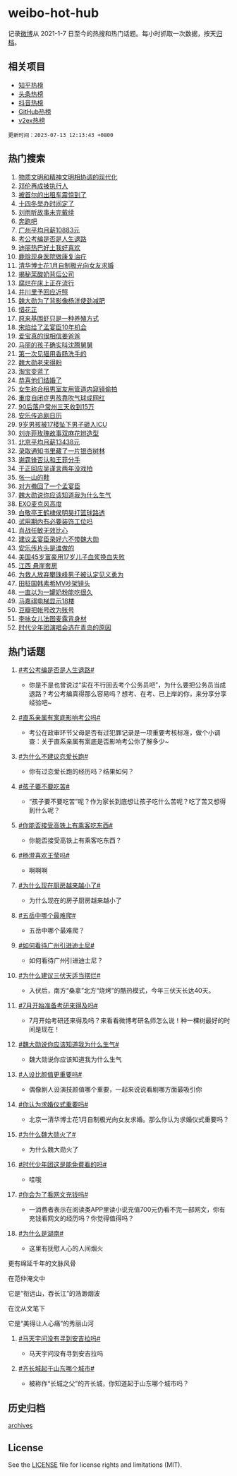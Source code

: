 # weibo-hot-hub

记录[微博](https://www.weibo.com)从 2021-1-7 日至今的热搜和热门话题。每小时抓取一次数据，按天[归档](archives)。

## 相关项目

- [知乎热榜](https://github.com/lonnyzhang423/zhihu-hot-hub)
- [头条热榜](https://github.com/lonnyzhang423/toutiao-hot-hub)
- [抖音热榜](https://github.com/lonnyzhang423/douyin-hot-hub)
- [GitHub热榜](https://github.com/lonnyzhang423/github-hot-hub)
- [v2ex热榜](https://github.com/lonnyzhang423/v2ex-hot-hub)


`更新时间：2023-07-13 12:13:43 +0800`

## 热门搜索

1. [物质文明和精神文明相协调的现代化](https://m.weibo.cn/search?containerid=100103type%3D1%26t%3D10%26q%3D%23%E7%89%A9%E8%B4%A8%E6%96%87%E6%98%8E%E5%92%8C%E7%B2%BE%E7%A5%9E%E6%96%87%E6%98%8E%E7%9B%B8%E5%8D%8F%E8%B0%83%E7%9A%84%E7%8E%B0%E4%BB%A3%E5%8C%96%23&stream_entry_id=51&isnewpage=1&extparam=seat%3D1%26filter_type%3Drealtimehot%26pos%3D0%26stream_entry_id%3D51%26c_type%3D51%26dgr%3D0%26cate%3D10103%26display_time%3D1689221621%26pre_seqid%3D168922162116306411166&luicode=10000011&lfid=106003type%253D25%2526t%253D3%2526disable_hot%253D1%2526filter_type%253Drealtimehot)
1. [邓伦再成被执行人](https://m.weibo.cn/search?containerid=100103type%3D1%26t%3D10%26q%3D%23%E9%82%93%E4%BC%A6%E5%86%8D%E6%88%90%E8%A2%AB%E6%89%A7%E8%A1%8C%E4%BA%BA%23&stream_entry_id=31&isnewpage=1&extparam=seat%3D1%26cate%3D5001%26flag%3D1%26realpos%3D1%26stream_entry_id%3D31%26lcate%3D5001%26filter_type%3Drealtimehot%26pos%3D0%26q%3D%2523%25E9%2582%2593%25E4%25BC%25A6%25E5%2586%258D%25E6%2588%2590%25E8%25A2%25AB%25E6%2589%25A7%25E8%25A1%258C%25E4%25BA%25BA%2523%26dgr%3D0%26band_rank%3D1%26c_type%3D31%26display_time%3D1689221621%26pre_seqid%3D168922162116306411166&luicode=10000011&lfid=106003type%253D25%2526t%253D3%2526disable_hot%253D1%2526filter_type%253Drealtimehot)
1. [被首尔的出租车震惊到了](https://m.weibo.cn/search?containerid=100103type%3D1%26t%3D10%26q%3D%E8%A2%AB%E9%A6%96%E5%B0%94%E7%9A%84%E5%87%BA%E7%A7%9F%E8%BD%A6%E9%9C%87%E6%83%8A%E5%88%B0%E4%BA%86&stream_entry_id=31&isnewpage=1&extparam=seat%3D1%26cate%3D5001%26flag%3D2%26realpos%3D2%26stream_entry_id%3D31%26lcate%3D5001%26filter_type%3Drealtimehot%26pos%3D1%26q%3D%25E8%25A2%25AB%25E9%25A6%2596%25E5%25B0%2594%25E7%259A%2584%25E5%2587%25BA%25E7%25A7%259F%25E8%25BD%25A6%25E9%259C%2587%25E6%2583%258A%25E5%2588%25B0%25E4%25BA%2586%26dgr%3D0%26band_rank%3D2%26c_type%3D31%26display_time%3D1689221621%26pre_seqid%3D168922162116306411166&luicode=10000011&lfid=106003type%253D25%2526t%253D3%2526disable_hot%253D1%2526filter_type%253Drealtimehot)
1. [十四冬举办时间定了](https://m.weibo.cn/search?containerid=100103type%3D1%26t%3D10%26q%3D%23%E5%8D%81%E5%9B%9B%E5%86%AC%E4%B8%BE%E5%8A%9E%E6%97%B6%E9%97%B4%E5%AE%9A%E4%BA%86%23&stream_entry_id=31&isnewpage=1&extparam=seat%3D1%26cate%3D5001%26flag%3D0%26realpos%3D3%26stream_entry_id%3D31%26lcate%3D5001%26filter_type%3Drealtimehot%26pos%3D2%26q%3D%2523%25E5%258D%2581%25E5%259B%259B%25E5%2586%25AC%25E4%25B8%25BE%25E5%258A%259E%25E6%2597%25B6%25E9%2597%25B4%25E5%25AE%259A%25E4%25BA%2586%2523%26dgr%3D0%26band_rank%3D3%26c_type%3D31%26display_time%3D1689221621%26pre_seqid%3D168922162116306411166&luicode=10000011&lfid=106003type%253D25%2526t%253D3%2526disable_hot%253D1%2526filter_type%253Drealtimehot)
1. [刘雨昕故事未完戴续](https://m.weibo.cn/search?containerid=100103type%3D1%26t%3D10%26q%3D%23%E5%88%98%E9%9B%A8%E6%98%95%E6%95%85%E4%BA%8B%E6%9C%AA%E5%AE%8C%E6%88%B4%E7%BB%AD%23&stream_entry_id=31&isnewpage=1&extparam=seat%3D1%26cate%3D5001%26stream_entry_id%3D31%26lcate%3D5001%26topic_ad%3D1%26filter_type%3Drealtimehot%26adid%3D196119%26q%3D%2523%25E5%2588%2598%25E9%259B%25A8%25E6%2598%2595%25E6%2595%2585%25E4%25BA%258B%25E6%259C%25AA%25E5%25AE%258C%25E6%2588%25B4%25E7%25BB%25AD%2523%26dgr%3D0%26is_ad_pos%3D1%26c_type%3D31%26pos%3D3%26band_rank%3D4%26display_time%3D1689221621%26pre_seqid%3D168922162116306411166&luicode=10000011&lfid=106003type%253D25%2526t%253D3%2526disable_hot%253D1%2526filter_type%253Drealtimehot)
1. [奔跑吧](https://m.weibo.cn/search?containerid=100103type%3D1%26t%3D10%26q%3D%E5%A5%94%E8%B7%91%E5%90%A7&stream_entry_id=31&isnewpage=1&extparam=seat%3D1%26cate%3D5001%26flag%3D1%26realpos%3D4%26stream_entry_id%3D31%26lcate%3D5001%26filter_type%3Drealtimehot%26pos%3D4%26q%3D%25E5%25A5%2594%25E8%25B7%2591%25E5%2590%25A7%26dgr%3D0%26band_rank%3D4%26c_type%3D31%26display_time%3D1689221621%26pre_seqid%3D168922162116306411166&luicode=10000011&lfid=106003type%253D25%2526t%253D3%2526disable_hot%253D1%2526filter_type%253Drealtimehot)
1. [广州平均月薪10883元](https://m.weibo.cn/search?containerid=100103type%3D1%26t%3D10%26q%3D%23%E5%B9%BF%E5%B7%9E%E5%B9%B3%E5%9D%87%E6%9C%88%E8%96%AA10883%E5%85%83%23&stream_entry_id=31&isnewpage=1&extparam=seat%3D1%26cate%3D5001%26flag%3D1%26realpos%3D5%26stream_entry_id%3D31%26lcate%3D5001%26filter_type%3Drealtimehot%26pos%3D5%26q%3D%2523%25E5%25B9%25BF%25E5%25B7%259E%25E5%25B9%25B3%25E5%259D%2587%25E6%259C%2588%25E8%2596%25AA10883%25E5%2585%2583%2523%26dgr%3D0%26band_rank%3D5%26c_type%3D31%26display_time%3D1689221621%26pre_seqid%3D168922162116306411166&luicode=10000011&lfid=106003type%253D25%2526t%253D3%2526disable_hot%253D1%2526filter_type%253Drealtimehot)
1. [考公考编是否是人生退路](https://m.weibo.cn/search?containerid=100103type%3D1%26t%3D10%26q%3D%23%E8%80%83%E5%85%AC%E8%80%83%E7%BC%96%E6%98%AF%E5%90%A6%E6%98%AF%E4%BA%BA%E7%94%9F%E9%80%80%E8%B7%AF%23&stream_entry_id=31&isnewpage=1&extparam=seat%3D1%26cate%3D5001%26flag%3D2%26realpos%3D6%26stream_entry_id%3D31%26lcate%3D5001%26filter_type%3Drealtimehot%26pos%3D6%26q%3D%2523%25E8%2580%2583%25E5%2585%25AC%25E8%2580%2583%25E7%25BC%2596%25E6%2598%25AF%25E5%2590%25A6%25E6%2598%25AF%25E4%25BA%25BA%25E7%2594%259F%25E9%2580%2580%25E8%25B7%25AF%2523%26dgr%3D0%26band_rank%3D6%26c_type%3D31%26display_time%3D1689221621%26pre_seqid%3D168922162116306411166&luicode=10000011&lfid=106003type%253D25%2526t%253D3%2526disable_hot%253D1%2526filter_type%253Drealtimehot)
1. [迪丽热巴好土我好喜欢](https://m.weibo.cn/search?containerid=100103type%3D1%26t%3D10%26q%3D%23%E8%BF%AA%E4%B8%BD%E7%83%AD%E5%B7%B4%E5%A5%BD%E5%9C%9F%E6%88%91%E5%A5%BD%E5%96%9C%E6%AC%A2%23&stream_entry_id=31&isnewpage=1&extparam=seat%3D1%26cate%3D5001%26flag%3D16%26realpos%3D7%26stream_entry_id%3D31%26lcate%3D5001%26filter_type%3Drealtimehot%26pos%3D7%26q%3D%2523%25E8%25BF%25AA%25E4%25B8%25BD%25E7%2583%25AD%25E5%25B7%25B4%25E5%25A5%25BD%25E5%259C%259F%25E6%2588%2591%25E5%25A5%25BD%25E5%2596%259C%25E6%25AC%25A2%2523%26dgr%3D0%26band_rank%3D7%26c_type%3D31%26display_time%3D1689221621%26pre_seqid%3D168922162116306411166&luicode=10000011&lfid=106003type%253D25%2526t%253D3%2526disable_hot%253D1%2526filter_type%253Drealtimehot)
1. [鹿晗现身医院做康复治疗](https://m.weibo.cn/search?containerid=100103type%3D1%26t%3D10%26q%3D%23%E9%B9%BF%E6%99%97%E7%8E%B0%E8%BA%AB%E5%8C%BB%E9%99%A2%E5%81%9A%E5%BA%B7%E5%A4%8D%E6%B2%BB%E7%96%97%23&stream_entry_id=31&isnewpage=1&extparam=seat%3D1%26cate%3D5001%26flag%3D2%26realpos%3D8%26stream_entry_id%3D31%26lcate%3D5001%26filter_type%3Drealtimehot%26pos%3D8%26q%3D%2523%25E9%25B9%25BF%25E6%2599%2597%25E7%258E%25B0%25E8%25BA%25AB%25E5%258C%25BB%25E9%2599%25A2%25E5%2581%259A%25E5%25BA%25B7%25E5%25A4%258D%25E6%25B2%25BB%25E7%2596%2597%2523%26dgr%3D0%26band_rank%3D8%26c_type%3D31%26display_time%3D1689221621%26pre_seqid%3D168922162116306411166&luicode=10000011&lfid=106003type%253D25%2526t%253D3%2526disable_hot%253D1%2526filter_type%253Drealtimehot)
1. [清华博士花1月自制极光向女友求婚](https://m.weibo.cn/search?containerid=100103type%3D1%26t%3D10%26q%3D%23%E6%B8%85%E5%8D%8E%E5%8D%9A%E5%A3%AB%E8%8A%B11%E6%9C%88%E8%87%AA%E5%88%B6%E6%9E%81%E5%85%89%E5%90%91%E5%A5%B3%E5%8F%8B%E6%B1%82%E5%A9%9A%23&stream_entry_id=31&isnewpage=1&extparam=seat%3D1%26cate%3D5001%26flag%3D32768%26realpos%3D9%26stream_entry_id%3D31%26lcate%3D5001%26filter_type%3Drealtimehot%26pos%3D9%26q%3D%2523%25E6%25B8%2585%25E5%258D%258E%25E5%258D%259A%25E5%25A3%25AB%25E8%258A%25B11%25E6%259C%2588%25E8%2587%25AA%25E5%2588%25B6%25E6%259E%2581%25E5%2585%2589%25E5%2590%2591%25E5%25A5%25B3%25E5%258F%258B%25E6%25B1%2582%25E5%25A9%259A%2523%26dgr%3D0%26band_rank%3D9%26c_type%3D31%26display_time%3D1689221621%26pre_seqid%3D168922162116306411166&luicode=10000011&lfid=106003type%253D25%2526t%253D3%2526disable_hot%253D1%2526filter_type%253Drealtimehot)
1. [揭秘茉酸奶背后公司](https://m.weibo.cn/search?containerid=100103type%3D1%26t%3D10%26q%3D%23%E6%8F%AD%E7%A7%98%E8%8C%89%E9%85%B8%E5%A5%B6%E8%83%8C%E5%90%8E%E5%85%AC%E5%8F%B8%23&stream_entry_id=31&isnewpage=1&extparam=seat%3D1%26cate%3D5001%26flag%3D2%26realpos%3D10%26stream_entry_id%3D31%26lcate%3D5001%26filter_type%3Drealtimehot%26pos%3D10%26q%3D%2523%25E6%258F%25AD%25E7%25A7%2598%25E8%258C%2589%25E9%2585%25B8%25E5%25A5%25B6%25E8%2583%258C%25E5%2590%258E%25E5%2585%25AC%25E5%258F%25B8%2523%26dgr%3D0%26band_rank%3D10%26c_type%3D31%26display_time%3D1689221621%26pre_seqid%3D168922162116306411166&luicode=10000011&lfid=106003type%253D25%2526t%253D3%2526disable_hot%253D1%2526filter_type%253Drealtimehot)
1. [腐烂在床上正在流行](https://m.weibo.cn/search?containerid=100103type%3D1%26t%3D10%26q%3D%E8%85%90%E7%83%82%E5%9C%A8%E5%BA%8A%E4%B8%8A%E6%AD%A3%E5%9C%A8%E6%B5%81%E8%A1%8C&stream_entry_id=31&isnewpage=1&extparam=seat%3D1%26cate%3D5001%26flag%3D1%26realpos%3D11%26stream_entry_id%3D31%26lcate%3D5001%26filter_type%3Drealtimehot%26pos%3D11%26q%3D%25E8%2585%2590%25E7%2583%2582%25E5%259C%25A8%25E5%25BA%258A%25E4%25B8%258A%25E6%25AD%25A3%25E5%259C%25A8%25E6%25B5%2581%25E8%25A1%258C%26dgr%3D0%26band_rank%3D11%26c_type%3D31%26display_time%3D1689221621%26pre_seqid%3D168922162116306411166&luicode=10000011&lfid=106003type%253D25%2526t%253D3%2526disable_hot%253D1%2526filter_type%253Drealtimehot)
1. [井川里予回应近照](https://m.weibo.cn/search?containerid=100103type%3D1%26t%3D10%26q%3D%23%E4%BA%95%E5%B7%9D%E9%87%8C%E4%BA%88%E5%9B%9E%E5%BA%94%E8%BF%91%E7%85%A7%23&stream_entry_id=31&isnewpage=1&extparam=seat%3D1%26cate%3D5001%26flag%3D2%26realpos%3D12%26stream_entry_id%3D31%26lcate%3D5001%26filter_type%3Drealtimehot%26pos%3D12%26q%3D%2523%25E4%25BA%2595%25E5%25B7%259D%25E9%2587%258C%25E4%25BA%2588%25E5%259B%259E%25E5%25BA%2594%25E8%25BF%2591%25E7%2585%25A7%2523%26dgr%3D0%26band_rank%3D12%26c_type%3D31%26display_time%3D1689221621%26pre_seqid%3D168922162116306411166&luicode=10000011&lfid=106003type%253D25%2526t%253D3%2526disable_hot%253D1%2526filter_type%253Drealtimehot)
1. [魏大勋为了背影像杨洋使劲减肥](https://m.weibo.cn/search?containerid=100103type%3D1%26t%3D10%26q%3D%23%E9%AD%8F%E5%A4%A7%E5%8B%8B%E4%B8%BA%E4%BA%86%E8%83%8C%E5%BD%B1%E5%83%8F%E6%9D%A8%E6%B4%8B%E4%BD%BF%E5%8A%B2%E5%87%8F%E8%82%A5%23&stream_entry_id=31&isnewpage=1&extparam=seat%3D1%26cate%3D5001%26flag%3D1%26realpos%3D13%26stream_entry_id%3D31%26lcate%3D5001%26filter_type%3Drealtimehot%26pos%3D13%26q%3D%2523%25E9%25AD%258F%25E5%25A4%25A7%25E5%258B%258B%25E4%25B8%25BA%25E4%25BA%2586%25E8%2583%258C%25E5%25BD%25B1%25E5%2583%258F%25E6%259D%25A8%25E6%25B4%258B%25E4%25BD%25BF%25E5%258A%25B2%25E5%2587%258F%25E8%2582%25A5%2523%26dgr%3D0%26band_rank%3D13%26c_type%3D31%26display_time%3D1689221621%26pre_seqid%3D168922162116306411166&luicode=10000011&lfid=106003type%253D25%2526t%253D3%2526disable_hot%253D1%2526filter_type%253Drealtimehot)
1. [惜花芷](https://m.weibo.cn/search?containerid=100103type%3D1%26t%3D10%26q%3D%E6%83%9C%E8%8A%B1%E8%8A%B7&stream_entry_id=31&isnewpage=1&extparam=seat%3D1%26cate%3D5001%26flag%3D1%26realpos%3D14%26stream_entry_id%3D31%26lcate%3D5001%26filter_type%3Drealtimehot%26pos%3D14%26q%3D%25E6%2583%259C%25E8%258A%25B1%25E8%258A%25B7%26dgr%3D0%26band_rank%3D14%26c_type%3D31%26display_time%3D1689221621%26pre_seqid%3D168922162116306411166&luicode=10000011&lfid=106003type%253D25%2526t%253D3%2526disable_hot%253D1%2526filter_type%253Drealtimehot)
1. [原来基围虾只是一种养殖方式](https://m.weibo.cn/search?containerid=100103type%3D1%26t%3D10%26q%3D%23%E5%8E%9F%E6%9D%A5%E5%9F%BA%E5%9B%B4%E8%99%BE%E5%8F%AA%E6%98%AF%E4%B8%80%E7%A7%8D%E5%85%BB%E6%AE%96%E6%96%B9%E5%BC%8F%23&stream_entry_id=31&isnewpage=1&extparam=seat%3D1%26cate%3D5001%26flag%3D0%26realpos%3D15%26stream_entry_id%3D31%26lcate%3D5001%26filter_type%3Drealtimehot%26pos%3D15%26q%3D%2523%25E5%258E%259F%25E6%259D%25A5%25E5%259F%25BA%25E5%259B%25B4%25E8%2599%25BE%25E5%258F%25AA%25E6%2598%25AF%25E4%25B8%2580%25E7%25A7%258D%25E5%2585%25BB%25E6%25AE%2596%25E6%2596%25B9%25E5%25BC%258F%2523%26dgr%3D0%26band_rank%3D15%26c_type%3D31%26display_time%3D1689221621%26pre_seqid%3D168922162116306411166&luicode=10000011&lfid=106003type%253D25%2526t%253D3%2526disable_hot%253D1%2526filter_type%253Drealtimehot)
1. [宋焰给了孟宴臣10年机会](https://m.weibo.cn/search?containerid=100103type%3D1%26t%3D10%26q%3D%23%E5%AE%8B%E7%84%B0%E7%BB%99%E4%BA%86%E5%AD%9F%E5%AE%B4%E8%87%A310%E5%B9%B4%E6%9C%BA%E4%BC%9A%23&stream_entry_id=31&isnewpage=1&extparam=seat%3D1%26cate%3D5001%26flag%3D0%26realpos%3D16%26stream_entry_id%3D31%26lcate%3D5001%26filter_type%3Drealtimehot%26pos%3D16%26q%3D%2523%25E5%25AE%258B%25E7%2584%25B0%25E7%25BB%2599%25E4%25BA%2586%25E5%25AD%259F%25E5%25AE%25B4%25E8%2587%25A310%25E5%25B9%25B4%25E6%259C%25BA%25E4%25BC%259A%2523%26dgr%3D0%26band_rank%3D16%26c_type%3D31%26display_time%3D1689221621%26pre_seqid%3D168922162116306411166&luicode=10000011&lfid=106003type%253D25%2526t%253D3%2526disable_hot%253D1%2526filter_type%253Drealtimehot)
1. [爱宝真的很相信姜爸爸](https://m.weibo.cn/search?containerid=100103type%3D1%26t%3D10%26q%3D%E7%88%B1%E5%AE%9D%E7%9C%9F%E7%9A%84%E5%BE%88%E7%9B%B8%E4%BF%A1%E5%A7%9C%E7%88%B8%E7%88%B8&stream_entry_id=31&isnewpage=1&extparam=seat%3D1%26cate%3D5001%26flag%3D1%26realpos%3D17%26stream_entry_id%3D31%26lcate%3D5001%26filter_type%3Drealtimehot%26pos%3D17%26q%3D%25E7%2588%25B1%25E5%25AE%259D%25E7%259C%259F%25E7%259A%2584%25E5%25BE%2588%25E7%259B%25B8%25E4%25BF%25A1%25E5%25A7%259C%25E7%2588%25B8%25E7%2588%25B8%26dgr%3D0%26band_rank%3D17%26c_type%3D31%26display_time%3D1689221621%26pre_seqid%3D168922162116306411166&luicode=10000011&lfid=106003type%253D25%2526t%253D3%2526disable_hot%253D1%2526filter_type%253Drealtimehot)
1. [马丽的孩子确实叫沈腾舅舅](https://m.weibo.cn/search?containerid=100103type%3D1%26t%3D10%26q%3D%23%E9%A9%AC%E4%B8%BD%E7%9A%84%E5%AD%A9%E5%AD%90%E7%A1%AE%E5%AE%9E%E5%8F%AB%E6%B2%88%E8%85%BE%E8%88%85%E8%88%85%23&stream_entry_id=31&isnewpage=1&extparam=seat%3D1%26cate%3D5001%26flag%3D0%26realpos%3D18%26stream_entry_id%3D31%26lcate%3D5001%26filter_type%3Drealtimehot%26pos%3D18%26q%3D%2523%25E9%25A9%25AC%25E4%25B8%25BD%25E7%259A%2584%25E5%25AD%25A9%25E5%25AD%2590%25E7%25A1%25AE%25E5%25AE%259E%25E5%258F%25AB%25E6%25B2%2588%25E8%2585%25BE%25E8%2588%2585%25E8%2588%2585%2523%26dgr%3D0%26band_rank%3D18%26c_type%3D31%26display_time%3D1689221621%26pre_seqid%3D168922162116306411166&luicode=10000011&lfid=106003type%253D25%2526t%253D3%2526disable_hot%253D1%2526filter_type%253Drealtimehot)
1. [第一次见猫用香肠洗手的](https://m.weibo.cn/search?containerid=100103type%3D1%26t%3D10%26q%3D%E7%AC%AC%E4%B8%80%E6%AC%A1%E8%A7%81%E7%8C%AB%E7%94%A8%E9%A6%99%E8%82%A0%E6%B4%97%E6%89%8B%E7%9A%84&stream_entry_id=31&isnewpage=1&extparam=seat%3D1%26cate%3D5001%26flag%3D1%26realpos%3D19%26stream_entry_id%3D31%26lcate%3D5001%26filter_type%3Drealtimehot%26pos%3D19%26q%3D%25E7%25AC%25AC%25E4%25B8%2580%25E6%25AC%25A1%25E8%25A7%2581%25E7%258C%25AB%25E7%2594%25A8%25E9%25A6%2599%25E8%2582%25A0%25E6%25B4%2597%25E6%2589%258B%25E7%259A%2584%26dgr%3D0%26band_rank%3D19%26c_type%3D31%26display_time%3D1689221621%26pre_seqid%3D168922162116306411166&luicode=10000011&lfid=106003type%253D25%2526t%253D3%2526disable_hot%253D1%2526filter_type%253Drealtimehot)
1. [魏大勋老来得粉](https://m.weibo.cn/search?containerid=100103type%3D1%26t%3D10%26q%3D%23%E9%AD%8F%E5%A4%A7%E5%8B%8B%E8%80%81%E6%9D%A5%E5%BE%97%E7%B2%89%23&stream_entry_id=31&isnewpage=1&extparam=seat%3D1%26cate%3D5001%26flag%3D0%26realpos%3D20%26stream_entry_id%3D31%26lcate%3D5001%26filter_type%3Drealtimehot%26pos%3D20%26q%3D%2523%25E9%25AD%258F%25E5%25A4%25A7%25E5%258B%258B%25E8%2580%2581%25E6%259D%25A5%25E5%25BE%2597%25E7%25B2%2589%2523%26dgr%3D0%26band_rank%3D20%26c_type%3D31%26display_time%3D1689221621%26pre_seqid%3D168922162116306411166&luicode=10000011&lfid=106003type%253D25%2526t%253D3%2526disable_hot%253D1%2526filter_type%253Drealtimehot)
1. [淘宝变蓝了](https://m.weibo.cn/search?containerid=100103type%3D1%26t%3D10%26q%3D%23%E6%B7%98%E5%AE%9D%E5%8F%98%E8%93%9D%E4%BA%86%23&stream_entry_id=31&isnewpage=1&extparam=seat%3D1%26cate%3D5001%26flag%3D1%26realpos%3D21%26stream_entry_id%3D31%26lcate%3D5001%26filter_type%3Drealtimehot%26pos%3D21%26q%3D%2523%25E6%25B7%2598%25E5%25AE%259D%25E5%258F%2598%25E8%2593%259D%25E4%25BA%2586%2523%26dgr%3D0%26band_rank%3D21%26c_type%3D31%26display_time%3D1689221621%26pre_seqid%3D168922162116306411166&luicode=10000011&lfid=106003type%253D25%2526t%253D3%2526disable_hot%253D1%2526filter_type%253Drealtimehot)
1. [恭喜他们结婚了](https://m.weibo.cn/search?containerid=100103type%3D1%26t%3D10%26q%3D%23%E6%81%AD%E5%96%9C%E4%BB%96%E4%BB%AC%E7%BB%93%E5%A9%9A%E4%BA%86%23&stream_entry_id=31&isnewpage=1&extparam=seat%3D1%26cate%3D5001%26flag%3D32768%26realpos%3D22%26stream_entry_id%3D31%26lcate%3D5001%26filter_type%3Drealtimehot%26pos%3D22%26q%3D%2523%25E6%2581%25AD%25E5%2596%259C%25E4%25BB%2596%25E4%25BB%25AC%25E7%25BB%2593%25E5%25A9%259A%25E4%25BA%2586%2523%26dgr%3D0%26band_rank%3D22%26c_type%3D31%26display_time%3D1689221621%26pre_seqid%3D168922162116306411166&luicode=10000011&lfid=106003type%253D25%2526t%253D3%2526disable_hot%253D1%2526filter_type%253Drealtimehot)
1. [女生称合租男室友用管道内窥镜偷拍](https://m.weibo.cn/search?containerid=100103type%3D1%26t%3D10%26q%3D%23%E5%A5%B3%E7%94%9F%E7%A7%B0%E5%90%88%E7%A7%9F%E7%94%B7%E5%AE%A4%E5%8F%8B%E7%94%A8%E7%AE%A1%E9%81%93%E5%86%85%E7%AA%A5%E9%95%9C%E5%81%B7%E6%8B%8D%23&stream_entry_id=31&isnewpage=1&extparam=seat%3D1%26cate%3D5001%26flag%3D1%26realpos%3D23%26stream_entry_id%3D31%26lcate%3D5001%26filter_type%3Drealtimehot%26pos%3D23%26q%3D%2523%25E5%25A5%25B3%25E7%2594%259F%25E7%25A7%25B0%25E5%2590%2588%25E7%25A7%259F%25E7%2594%25B7%25E5%25AE%25A4%25E5%258F%258B%25E7%2594%25A8%25E7%25AE%25A1%25E9%2581%2593%25E5%2586%2585%25E7%25AA%25A5%25E9%2595%259C%25E5%2581%25B7%25E6%258B%258D%2523%26dgr%3D0%26band_rank%3D23%26c_type%3D31%26display_time%3D1689221621%26pre_seqid%3D168922162116306411166&luicode=10000011&lfid=106003type%253D25%2526t%253D3%2526disable_hot%253D1%2526filter_type%253Drealtimehot)
1. [重度自闭症男孩靠吹气球成网红](https://m.weibo.cn/search?containerid=100103type%3D1%26t%3D10%26q%3D%23%E9%87%8D%E5%BA%A6%E8%87%AA%E9%97%AD%E7%97%87%E7%94%B7%E5%AD%A9%E9%9D%A0%E5%90%B9%E6%B0%94%E7%90%83%E6%88%90%E7%BD%91%E7%BA%A2%23&stream_entry_id=31&isnewpage=1&extparam=seat%3D1%26cate%3D5001%26flag%3D32768%26realpos%3D24%26stream_entry_id%3D31%26lcate%3D5001%26filter_type%3Drealtimehot%26pos%3D24%26q%3D%2523%25E9%2587%258D%25E5%25BA%25A6%25E8%2587%25AA%25E9%2597%25AD%25E7%2597%2587%25E7%2594%25B7%25E5%25AD%25A9%25E9%259D%25A0%25E5%2590%25B9%25E6%25B0%2594%25E7%2590%2583%25E6%2588%2590%25E7%25BD%2591%25E7%25BA%25A2%2523%26dgr%3D0%26band_rank%3D24%26c_type%3D31%26display_time%3D1689221621%26pre_seqid%3D168922162116306411166&luicode=10000011&lfid=106003type%253D25%2526t%253D3%2526disable_hot%253D1%2526filter_type%253Drealtimehot)
1. [90后落户常州三天收到15万](https://m.weibo.cn/search?containerid=100103type%3D1%26t%3D10%26q%3D%2390%E5%90%8E%E8%90%BD%E6%88%B7%E5%B8%B8%E5%B7%9E%E4%B8%89%E5%A4%A9%E6%94%B6%E5%88%B015%E4%B8%87%23&stream_entry_id=31&isnewpage=1&extparam=seat%3D1%26cate%3D5001%26flag%3D0%26realpos%3D25%26stream_entry_id%3D31%26lcate%3D5001%26filter_type%3Drealtimehot%26pos%3D25%26q%3D%252390%25E5%2590%258E%25E8%2590%25BD%25E6%2588%25B7%25E5%25B8%25B8%25E5%25B7%259E%25E4%25B8%2589%25E5%25A4%25A9%25E6%2594%25B6%25E5%2588%25B015%25E4%25B8%2587%2523%26dgr%3D0%26band_rank%3D25%26c_type%3D31%26display_time%3D1689221621%26pre_seqid%3D168922162116306411166&luicode=10000011&lfid=106003type%253D25%2526t%253D3%2526disable_hot%253D1%2526filter_type%253Drealtimehot)
1. [安乐传追剧日历](https://m.weibo.cn/search?containerid=100103type%3D1%26t%3D10%26q%3D%E5%AE%89%E4%B9%90%E4%BC%A0%E8%BF%BD%E5%89%A7%E6%97%A5%E5%8E%86&stream_entry_id=31&isnewpage=1&extparam=seat%3D1%26cate%3D5001%26flag%3D1%26realpos%3D26%26stream_entry_id%3D31%26lcate%3D5001%26filter_type%3Drealtimehot%26pos%3D26%26q%3D%25E5%25AE%2589%25E4%25B9%2590%25E4%25BC%25A0%25E8%25BF%25BD%25E5%2589%25A7%25E6%2597%25A5%25E5%258E%2586%26dgr%3D0%26band_rank%3D26%26c_type%3D31%26display_time%3D1689221621%26pre_seqid%3D168922162116306411166&luicode=10000011&lfid=106003type%253D25%2526t%253D3%2526disable_hot%253D1%2526filter_type%253Drealtimehot)
1. [9岁男孩被17楼坠下男子砸入ICU](https://m.weibo.cn/search?containerid=100103type%3D1%26t%3D10%26q%3D%239%E5%B2%81%E7%94%B7%E5%AD%A9%E8%A2%AB17%E6%A5%BC%E5%9D%A0%E4%B8%8B%E7%94%B7%E5%AD%90%E7%A0%B8%E5%85%A5ICU%23&stream_entry_id=31&isnewpage=1&extparam=seat%3D1%26cate%3D5001%26flag%3D0%26realpos%3D27%26stream_entry_id%3D31%26lcate%3D5001%26filter_type%3Drealtimehot%26pos%3D27%26q%3D%25239%25E5%25B2%2581%25E7%2594%25B7%25E5%25AD%25A9%25E8%25A2%25AB17%25E6%25A5%25BC%25E5%259D%25A0%25E4%25B8%258B%25E7%2594%25B7%25E5%25AD%2590%25E7%25A0%25B8%25E5%2585%25A5ICU%2523%26dgr%3D0%26band_rank%3D27%26c_type%3D31%26display_time%3D1689221621%26pre_seqid%3D168922162116306411166&luicode=10000011&lfid=106003type%253D25%2526t%253D3%2526disable_hot%253D1%2526filter_type%253Drealtimehot)
1. [刘亦菲玫瑰故事双麻花辫造型](https://m.weibo.cn/search?containerid=100103type%3D1%26t%3D10%26q%3D%23%E5%88%98%E4%BA%A6%E8%8F%B2%E7%8E%AB%E7%91%B0%E6%95%85%E4%BA%8B%E5%8F%8C%E9%BA%BB%E8%8A%B1%E8%BE%AB%E9%80%A0%E5%9E%8B%23&stream_entry_id=31&isnewpage=1&extparam=seat%3D1%26cate%3D5001%26flag%3D1%26realpos%3D28%26stream_entry_id%3D31%26lcate%3D5001%26filter_type%3Drealtimehot%26pos%3D28%26q%3D%2523%25E5%2588%2598%25E4%25BA%25A6%25E8%258F%25B2%25E7%258E%25AB%25E7%2591%25B0%25E6%2595%2585%25E4%25BA%258B%25E5%258F%258C%25E9%25BA%25BB%25E8%258A%25B1%25E8%25BE%25AB%25E9%2580%25A0%25E5%259E%258B%2523%26dgr%3D0%26band_rank%3D28%26c_type%3D31%26display_time%3D1689221621%26pre_seqid%3D168922162116306411166&luicode=10000011&lfid=106003type%253D25%2526t%253D3%2526disable_hot%253D1%2526filter_type%253Drealtimehot)
1. [北京平均月薪13438元](https://m.weibo.cn/search?containerid=100103type%3D1%26t%3D10%26q%3D%23%E5%8C%97%E4%BA%AC%E5%B9%B3%E5%9D%87%E6%9C%88%E8%96%AA13438%E5%85%83%23&stream_entry_id=31&isnewpage=1&extparam=seat%3D1%26cate%3D5001%26flag%3D1%26realpos%3D29%26stream_entry_id%3D31%26lcate%3D5001%26filter_type%3Drealtimehot%26pos%3D29%26q%3D%2523%25E5%258C%2597%25E4%25BA%25AC%25E5%25B9%25B3%25E5%259D%2587%25E6%259C%2588%25E8%2596%25AA13438%25E5%2585%2583%2523%26dgr%3D0%26band_rank%3D29%26c_type%3D31%26display_time%3D1689221621%26pre_seqid%3D168922162116306411166&luicode=10000011&lfid=106003type%253D25%2526t%253D3%2526disable_hot%253D1%2526filter_type%253Drealtimehot)
1. [录取通知书里藏了一片银杏树林](https://m.weibo.cn/search?containerid=100103type%3D1%26t%3D10%26q%3D%23%E5%BD%95%E5%8F%96%E9%80%9A%E7%9F%A5%E4%B9%A6%E9%87%8C%E8%97%8F%E4%BA%86%E4%B8%80%E7%89%87%E9%93%B6%E6%9D%8F%E6%A0%91%E6%9E%97%23&stream_entry_id=31&isnewpage=1&extparam=seat%3D1%26cate%3D5001%26flag%3D32768%26realpos%3D30%26stream_entry_id%3D31%26lcate%3D5001%26filter_type%3Drealtimehot%26pos%3D30%26q%3D%2523%25E5%25BD%2595%25E5%258F%2596%25E9%2580%259A%25E7%259F%25A5%25E4%25B9%25A6%25E9%2587%258C%25E8%2597%258F%25E4%25BA%2586%25E4%25B8%2580%25E7%2589%2587%25E9%2593%25B6%25E6%259D%258F%25E6%25A0%2591%25E6%259E%2597%2523%26dgr%3D0%26band_rank%3D30%26c_type%3D31%26display_time%3D1689221621%26pre_seqid%3D168922162116306411166&luicode=10000011&lfid=106003type%253D25%2526t%253D3%2526disable_hot%253D1%2526filter_type%253Drealtimehot)
1. [谢霆锋否认和王菲分手](https://m.weibo.cn/search?containerid=100103type%3D1%26t%3D10%26q%3D%23%E8%B0%A2%E9%9C%86%E9%94%8B%E5%90%A6%E8%AE%A4%E5%92%8C%E7%8E%8B%E8%8F%B2%E5%88%86%E6%89%8B%23&stream_entry_id=31&isnewpage=1&extparam=seat%3D1%26cate%3D5001%26flag%3D0%26realpos%3D31%26stream_entry_id%3D31%26lcate%3D5001%26filter_type%3Drealtimehot%26pos%3D31%26q%3D%2523%25E8%25B0%25A2%25E9%259C%2586%25E9%2594%258B%25E5%2590%25A6%25E8%25AE%25A4%25E5%2592%258C%25E7%258E%258B%25E8%258F%25B2%25E5%2588%2586%25E6%2589%258B%2523%26dgr%3D0%26band_rank%3D31%26c_type%3D31%26display_time%3D1689221621%26pre_seqid%3D168922162116306411166&luicode=10000011&lfid=106003type%253D25%2526t%253D3%2526disable_hot%253D1%2526filter_type%253Drealtimehot)
1. [于正回应吴谨言两年没戏拍](https://m.weibo.cn/search?containerid=100103type%3D1%26t%3D10%26q%3D%23%E4%BA%8E%E6%AD%A3%E5%9B%9E%E5%BA%94%E5%90%B4%E8%B0%A8%E8%A8%80%E4%B8%A4%E5%B9%B4%E6%B2%A1%E6%88%8F%E6%8B%8D%23&stream_entry_id=31&isnewpage=1&extparam=seat%3D1%26cate%3D5001%26flag%3D1%26realpos%3D32%26stream_entry_id%3D31%26lcate%3D5001%26filter_type%3Drealtimehot%26pos%3D32%26q%3D%2523%25E4%25BA%258E%25E6%25AD%25A3%25E5%259B%259E%25E5%25BA%2594%25E5%2590%25B4%25E8%25B0%25A8%25E8%25A8%2580%25E4%25B8%25A4%25E5%25B9%25B4%25E6%25B2%25A1%25E6%2588%258F%25E6%258B%258D%2523%26dgr%3D0%26band_rank%3D32%26c_type%3D31%26display_time%3D1689221621%26pre_seqid%3D168922162116306411166&luicode=10000011&lfid=106003type%253D25%2526t%253D3%2526disable_hot%253D1%2526filter_type%253Drealtimehot)
1. [张一山的鞋](https://m.weibo.cn/search?containerid=100103type%3D1%26t%3D10%26q%3D%23%E5%BC%A0%E4%B8%80%E5%B1%B1%E7%9A%84%E9%9E%8B%23&stream_entry_id=31&isnewpage=1&extparam=seat%3D1%26cate%3D5001%26flag%3D1%26realpos%3D33%26stream_entry_id%3D31%26lcate%3D5001%26filter_type%3Drealtimehot%26pos%3D33%26q%3D%2523%25E5%25BC%25A0%25E4%25B8%2580%25E5%25B1%25B1%25E7%259A%2584%25E9%259E%258B%2523%26dgr%3D0%26band_rank%3D33%26c_type%3D31%26display_time%3D1689221621%26pre_seqid%3D168922162116306411166&luicode=10000011&lfid=106003type%253D25%2526t%253D3%2526disable_hot%253D1%2526filter_type%253Drealtimehot)
1. [对方撤回了一个孟宴臣](https://m.weibo.cn/search?containerid=100103type%3D1%26t%3D10%26q%3D%23%E5%AF%B9%E6%96%B9%E6%92%A4%E5%9B%9E%E4%BA%86%E4%B8%80%E4%B8%AA%E5%AD%9F%E5%AE%B4%E8%87%A3%23&stream_entry_id=31&isnewpage=1&extparam=seat%3D1%26cate%3D5001%26flag%3D0%26realpos%3D34%26stream_entry_id%3D31%26lcate%3D5001%26filter_type%3Drealtimehot%26pos%3D34%26q%3D%2523%25E5%25AF%25B9%25E6%2596%25B9%25E6%2592%25A4%25E5%259B%259E%25E4%25BA%2586%25E4%25B8%2580%25E4%25B8%25AA%25E5%25AD%259F%25E5%25AE%25B4%25E8%2587%25A3%2523%26dgr%3D0%26band_rank%3D34%26c_type%3D31%26display_time%3D1689221621%26pre_seqid%3D168922162116306411166&luicode=10000011&lfid=106003type%253D25%2526t%253D3%2526disable_hot%253D1%2526filter_type%253Drealtimehot)
1. [魏大勋说你应该知道我为什么生气](https://m.weibo.cn/search?containerid=100103type%3D1%26t%3D10%26q%3D%23%E9%AD%8F%E5%A4%A7%E5%8B%8B%E8%AF%B4%E4%BD%A0%E5%BA%94%E8%AF%A5%E7%9F%A5%E9%81%93%E6%88%91%E4%B8%BA%E4%BB%80%E4%B9%88%E7%94%9F%E6%B0%94%23&stream_entry_id=31&isnewpage=1&extparam=seat%3D1%26cate%3D5001%26flag%3D1%26realpos%3D35%26stream_entry_id%3D31%26lcate%3D5001%26filter_type%3Drealtimehot%26pos%3D35%26q%3D%2523%25E9%25AD%258F%25E5%25A4%25A7%25E5%258B%258B%25E8%25AF%25B4%25E4%25BD%25A0%25E5%25BA%2594%25E8%25AF%25A5%25E7%259F%25A5%25E9%2581%2593%25E6%2588%2591%25E4%25B8%25BA%25E4%25BB%2580%25E4%25B9%2588%25E7%2594%259F%25E6%25B0%2594%2523%26dgr%3D0%26band_rank%3D35%26c_type%3D31%26display_time%3D1689221621%26pre_seqid%3D168922162116306411166&luicode=10000011&lfid=106003type%253D25%2526t%253D3%2526disable_hot%253D1%2526filter_type%253Drealtimehot)
1. [EXO麦克风高度](https://m.weibo.cn/search?containerid=100103type%3D1%26t%3D10%26q%3D%23EXO%E9%BA%A6%E5%85%8B%E9%A3%8E%E9%AB%98%E5%BA%A6%23&stream_entry_id=31&isnewpage=1&extparam=seat%3D1%26cate%3D5001%26flag%3D1%26realpos%3D36%26stream_entry_id%3D31%26lcate%3D5001%26filter_type%3Drealtimehot%26pos%3D36%26q%3D%2523EXO%25E9%25BA%25A6%25E5%2585%258B%25E9%25A3%258E%25E9%25AB%2598%25E5%25BA%25A6%2523%26dgr%3D0%26band_rank%3D36%26c_type%3D31%26display_time%3D1689221621%26pre_seqid%3D168922162116306411166&luicode=10000011&lfid=106003type%253D25%2526t%253D3%2526disable_hot%253D1%2526filter_type%253Drealtimehot)
1. [白敬亭王鹤棣侯明昊打篮球路透](https://m.weibo.cn/search?containerid=100103type%3D1%26t%3D10%26q%3D%23%E7%99%BD%E6%95%AC%E4%BA%AD%E7%8E%8B%E9%B9%A4%E6%A3%A3%E4%BE%AF%E6%98%8E%E6%98%8A%E6%89%93%E7%AF%AE%E7%90%83%E8%B7%AF%E9%80%8F%23&stream_entry_id=31&isnewpage=1&extparam=seat%3D1%26cate%3D5001%26flag%3D1%26realpos%3D37%26stream_entry_id%3D31%26lcate%3D5001%26filter_type%3Drealtimehot%26pos%3D37%26q%3D%2523%25E7%2599%25BD%25E6%2595%25AC%25E4%25BA%25AD%25E7%258E%258B%25E9%25B9%25A4%25E6%25A3%25A3%25E4%25BE%25AF%25E6%2598%258E%25E6%2598%258A%25E6%2589%2593%25E7%25AF%25AE%25E7%2590%2583%25E8%25B7%25AF%25E9%2580%258F%2523%26dgr%3D0%26band_rank%3D37%26c_type%3D31%26display_time%3D1689221621%26pre_seqid%3D168922162116306411166&luicode=10000011&lfid=106003type%253D25%2526t%253D3%2526disable_hot%253D1%2526filter_type%253Drealtimehot)
1. [试用期内有必要装饰工位吗](https://m.weibo.cn/search?containerid=100103type%3D1%26t%3D10%26q%3D%23%E8%AF%95%E7%94%A8%E6%9C%9F%E5%86%85%E6%9C%89%E5%BF%85%E8%A6%81%E8%A3%85%E9%A5%B0%E5%B7%A5%E4%BD%8D%E5%90%97%23&stream_entry_id=31&isnewpage=1&extparam=seat%3D1%26cate%3D5001%26flag%3D0%26realpos%3D38%26stream_entry_id%3D31%26lcate%3D5001%26filter_type%3Drealtimehot%26pos%3D38%26q%3D%2523%25E8%25AF%2595%25E7%2594%25A8%25E6%259C%259F%25E5%2586%2585%25E6%259C%2589%25E5%25BF%2585%25E8%25A6%2581%25E8%25A3%2585%25E9%25A5%25B0%25E5%25B7%25A5%25E4%25BD%258D%25E5%2590%2597%2523%26dgr%3D0%26band_rank%3D38%26c_type%3D31%26display_time%3D1689221621%26pre_seqid%3D168922162116306411166&luicode=10000011&lfid=106003type%253D25%2526t%253D3%2526disable_hot%253D1%2526filter_type%253Drealtimehot)
1. [肖战任敏无效比心](https://m.weibo.cn/search?containerid=100103type%3D1%26t%3D10%26q%3D%23%E8%82%96%E6%88%98%E4%BB%BB%E6%95%8F%E6%97%A0%E6%95%88%E6%AF%94%E5%BF%83%23&stream_entry_id=31&isnewpage=1&extparam=seat%3D1%26cate%3D5001%26flag%3D1%26realpos%3D39%26stream_entry_id%3D31%26lcate%3D5001%26filter_type%3Drealtimehot%26pos%3D39%26q%3D%2523%25E8%2582%2596%25E6%2588%2598%25E4%25BB%25BB%25E6%2595%258F%25E6%2597%25A0%25E6%2595%2588%25E6%25AF%2594%25E5%25BF%2583%2523%26dgr%3D0%26band_rank%3D39%26c_type%3D31%26display_time%3D1689221621%26pre_seqid%3D168922162116306411166&luicode=10000011&lfid=106003type%253D25%2526t%253D3%2526disable_hot%253D1%2526filter_type%253Drealtimehot)
1. [建议孟宴臣录好六不带魏大勋](https://m.weibo.cn/search?containerid=100103type%3D1%26t%3D10%26q%3D%23%E5%BB%BA%E8%AE%AE%E5%AD%9F%E5%AE%B4%E8%87%A3%E5%BD%95%E5%A5%BD%E5%85%AD%E4%B8%8D%E5%B8%A6%E9%AD%8F%E5%A4%A7%E5%8B%8B%23&stream_entry_id=31&isnewpage=1&extparam=seat%3D1%26cate%3D5001%26flag%3D1%26realpos%3D40%26stream_entry_id%3D31%26lcate%3D5001%26filter_type%3Drealtimehot%26pos%3D40%26q%3D%2523%25E5%25BB%25BA%25E8%25AE%25AE%25E5%25AD%259F%25E5%25AE%25B4%25E8%2587%25A3%25E5%25BD%2595%25E5%25A5%25BD%25E5%2585%25AD%25E4%25B8%258D%25E5%25B8%25A6%25E9%25AD%258F%25E5%25A4%25A7%25E5%258B%258B%2523%26dgr%3D0%26band_rank%3D40%26c_type%3D31%26display_time%3D1689221621%26pre_seqid%3D168922162116306411166&luicode=10000011&lfid=106003type%253D25%2526t%253D3%2526disable_hot%253D1%2526filter_type%253Drealtimehot)
1. [安乐传片头是谁做的](https://m.weibo.cn/search?containerid=100103type%3D1%26t%3D10%26q%3D%23%E5%AE%89%E4%B9%90%E4%BC%A0%E7%89%87%E5%A4%B4%E6%98%AF%E8%B0%81%E5%81%9A%E7%9A%84%23&stream_entry_id=31&isnewpage=1&extparam=seat%3D1%26cate%3D5001%26flag%3D0%26realpos%3D41%26stream_entry_id%3D31%26lcate%3D5001%26filter_type%3Drealtimehot%26pos%3D41%26q%3D%2523%25E5%25AE%2589%25E4%25B9%2590%25E4%25BC%25A0%25E7%2589%2587%25E5%25A4%25B4%25E6%2598%25AF%25E8%25B0%2581%25E5%2581%259A%25E7%259A%2584%2523%26dgr%3D0%26band_rank%3D41%26c_type%3D31%26display_time%3D1689221621%26pre_seqid%3D168922162116306411166&luicode=10000011&lfid=106003type%253D25%2526t%253D3%2526disable_hot%253D1%2526filter_type%253Drealtimehot)
1. [美国45岁富豪用17岁儿子血浆换血失败](https://m.weibo.cn/search?containerid=100103type%3D1%26t%3D10%26q%3D%23%E7%BE%8E%E5%9B%BD45%E5%B2%81%E5%AF%8C%E8%B1%AA%E7%94%A817%E5%B2%81%E5%84%BF%E5%AD%90%E8%A1%80%E6%B5%86%E6%8D%A2%E8%A1%80%E5%A4%B1%E8%B4%A5%23&stream_entry_id=31&isnewpage=1&extparam=seat%3D1%26cate%3D5001%26flag%3D0%26realpos%3D42%26stream_entry_id%3D31%26lcate%3D5001%26filter_type%3Drealtimehot%26pos%3D42%26q%3D%2523%25E7%25BE%258E%25E5%259B%25BD45%25E5%25B2%2581%25E5%25AF%258C%25E8%25B1%25AA%25E7%2594%25A817%25E5%25B2%2581%25E5%2584%25BF%25E5%25AD%2590%25E8%25A1%2580%25E6%25B5%2586%25E6%258D%25A2%25E8%25A1%2580%25E5%25A4%25B1%25E8%25B4%25A5%2523%26dgr%3D0%26band_rank%3D42%26c_type%3D31%26display_time%3D1689221621%26pre_seqid%3D168922162116306411166&luicode=10000011&lfid=106003type%253D25%2526t%253D3%2526disable_hot%253D1%2526filter_type%253Drealtimehot)
1. [江西 悬崖套房](https://m.weibo.cn/search?containerid=100103type%3D1%26t%3D10%26q%3D%E6%B1%9F%E8%A5%BF+%E6%82%AC%E5%B4%96%E5%A5%97%E6%88%BF&stream_entry_id=31&isnewpage=1&extparam=seat%3D1%26cate%3D5001%26flag%3D0%26realpos%3D43%26stream_entry_id%3D31%26lcate%3D5001%26filter_type%3Drealtimehot%26pos%3D43%26q%3D%25E6%25B1%259F%25E8%25A5%25BF%2520%25E6%2582%25AC%25E5%25B4%2596%25E5%25A5%2597%25E6%2588%25BF%26dgr%3D0%26band_rank%3D43%26c_type%3D31%26display_time%3D1689221621%26pre_seqid%3D168922162116306411166&luicode=10000011&lfid=106003type%253D25%2526t%253D3%2526disable_hot%253D1%2526filter_type%253Drealtimehot)
1. [为救人放弃攀珠峰男子被认定见义勇为](https://m.weibo.cn/search?containerid=100103type%3D1%26t%3D10%26q%3D%23%E4%B8%BA%E6%95%91%E4%BA%BA%E6%94%BE%E5%BC%83%E6%94%80%E7%8F%A0%E5%B3%B0%E7%94%B7%E5%AD%90%E8%A2%AB%E8%AE%A4%E5%AE%9A%E8%A7%81%E4%B9%89%E5%8B%87%E4%B8%BA%23&stream_entry_id=31&isnewpage=1&extparam=seat%3D1%26cate%3D5001%26flag%3D32768%26realpos%3D44%26stream_entry_id%3D31%26lcate%3D5001%26filter_type%3Drealtimehot%26pos%3D44%26q%3D%2523%25E4%25B8%25BA%25E6%2595%2591%25E4%25BA%25BA%25E6%2594%25BE%25E5%25BC%2583%25E6%2594%2580%25E7%258F%25A0%25E5%25B3%25B0%25E7%2594%25B7%25E5%25AD%2590%25E8%25A2%25AB%25E8%25AE%25A4%25E5%25AE%259A%25E8%25A7%2581%25E4%25B9%2589%25E5%258B%2587%25E4%25B8%25BA%2523%26dgr%3D0%26band_rank%3D44%26c_type%3D31%26display_time%3D1689221621%26pre_seqid%3D168922162116306411166&luicode=10000011&lfid=106003type%253D25%2526t%253D3%2526disable_hot%253D1%2526filter_type%253Drealtimehot)
1. [田柾国韩素希MV吵架镜头](https://m.weibo.cn/search?containerid=100103type%3D1%26t%3D10%26q%3D%23%E7%94%B0%E6%9F%BE%E5%9B%BD%E9%9F%A9%E7%B4%A0%E5%B8%8CMV%E5%90%B5%E6%9E%B6%E9%95%9C%E5%A4%B4%23&stream_entry_id=31&isnewpage=1&extparam=seat%3D1%26cate%3D5001%26flag%3D0%26realpos%3D45%26stream_entry_id%3D31%26lcate%3D5001%26filter_type%3Drealtimehot%26pos%3D45%26q%3D%2523%25E7%2594%25B0%25E6%259F%25BE%25E5%259B%25BD%25E9%259F%25A9%25E7%25B4%25A0%25E5%25B8%258CMV%25E5%2590%25B5%25E6%259E%25B6%25E9%2595%259C%25E5%25A4%25B4%2523%26dgr%3D0%26band_rank%3D45%26c_type%3D31%26display_time%3D1689221621%26pre_seqid%3D168922162116306411166&luicode=10000011&lfid=106003type%253D25%2526t%253D3%2526disable_hot%253D1%2526filter_type%253Drealtimehot)
1. [一直以为一罐奶粉能吃很久](https://m.weibo.cn/search?containerid=100103type%3D1%26t%3D10%26q%3D%E4%B8%80%E7%9B%B4%E4%BB%A5%E4%B8%BA%E4%B8%80%E7%BD%90%E5%A5%B6%E7%B2%89%E8%83%BD%E5%90%83%E5%BE%88%E4%B9%85&stream_entry_id=31&isnewpage=1&extparam=seat%3D1%26cate%3D5001%26flag%3D1%26realpos%3D46%26stream_entry_id%3D31%26lcate%3D5001%26filter_type%3Drealtimehot%26pos%3D46%26q%3D%25E4%25B8%2580%25E7%259B%25B4%25E4%25BB%25A5%25E4%25B8%25BA%25E4%25B8%2580%25E7%25BD%2590%25E5%25A5%25B6%25E7%25B2%2589%25E8%2583%25BD%25E5%2590%2583%25E5%25BE%2588%25E4%25B9%2585%26dgr%3D0%26band_rank%3D46%26c_type%3D31%26display_time%3D1689221621%26pre_seqid%3D168922162116306411166&luicode=10000011&lfid=106003type%253D25%2526t%253D3%2526disable_hot%253D1%2526filter_type%253Drealtimehot)
1. [马嘉祺电梯显示18楼](https://m.weibo.cn/search?containerid=100103type%3D1%26t%3D10%26q%3D%23%E9%A9%AC%E5%98%89%E7%A5%BA%E7%94%B5%E6%A2%AF%E6%98%BE%E7%A4%BA18%E6%A5%BC%23&stream_entry_id=31&isnewpage=1&extparam=seat%3D1%26cate%3D5001%26flag%3D1%26realpos%3D47%26stream_entry_id%3D31%26lcate%3D5001%26filter_type%3Drealtimehot%26pos%3D47%26q%3D%2523%25E9%25A9%25AC%25E5%2598%2589%25E7%25A5%25BA%25E7%2594%25B5%25E6%25A2%25AF%25E6%2598%25BE%25E7%25A4%25BA18%25E6%25A5%25BC%2523%26dgr%3D0%26band_rank%3D47%26c_type%3D31%26display_time%3D1689221621%26pre_seqid%3D168922162116306411166&luicode=10000011&lfid=106003type%253D25%2526t%253D3%2526disable_hot%253D1%2526filter_type%253Drealtimehot)
1. [豆瓣把帐号改为账号](https://m.weibo.cn/search?containerid=100103type%3D1%26t%3D10%26q%3D%23%E8%B1%86%E7%93%A3%E6%8A%8A%E5%B8%90%E5%8F%B7%E6%94%B9%E4%B8%BA%E8%B4%A6%E5%8F%B7%23&stream_entry_id=31&isnewpage=1&extparam=seat%3D1%26cate%3D5001%26flag%3D0%26realpos%3D48%26stream_entry_id%3D31%26lcate%3D5001%26filter_type%3Drealtimehot%26pos%3D48%26q%3D%2523%25E8%25B1%2586%25E7%2593%25A3%25E6%258A%258A%25E5%25B8%2590%25E5%258F%25B7%25E6%2594%25B9%25E4%25B8%25BA%25E8%25B4%25A6%25E5%258F%25B7%2523%26dgr%3D0%26band_rank%3D48%26c_type%3D31%26display_time%3D1689221621%26pre_seqid%3D168922162116306411166&luicode=10000011&lfid=106003type%253D25%2526t%253D3%2526disable_hot%253D1%2526filter_type%253Drealtimehot)
1. [李咏女儿法图麦露背身材](https://m.weibo.cn/search?containerid=100103type%3D1%26t%3D10%26q%3D%23%E6%9D%8E%E5%92%8F%E5%A5%B3%E5%84%BF%E6%B3%95%E5%9B%BE%E9%BA%A6%E9%9C%B2%E8%83%8C%E8%BA%AB%E6%9D%90%23&stream_entry_id=31&isnewpage=1&extparam=seat%3D1%26cate%3D5001%26flag%3D0%26realpos%3D49%26stream_entry_id%3D31%26lcate%3D5001%26filter_type%3Drealtimehot%26pos%3D49%26q%3D%2523%25E6%259D%258E%25E5%2592%258F%25E5%25A5%25B3%25E5%2584%25BF%25E6%25B3%2595%25E5%259B%25BE%25E9%25BA%25A6%25E9%259C%25B2%25E8%2583%258C%25E8%25BA%25AB%25E6%259D%2590%2523%26dgr%3D0%26band_rank%3D49%26c_type%3D31%26display_time%3D1689221621%26pre_seqid%3D168922162116306411166&luicode=10000011&lfid=106003type%253D25%2526t%253D3%2526disable_hot%253D1%2526filter_type%253Drealtimehot)
1. [时代少年团演唱会选在青岛的原因](https://m.weibo.cn/search?containerid=100103type%3D1%26t%3D10%26q%3D%23%E6%97%B6%E4%BB%A3%E5%B0%91%E5%B9%B4%E5%9B%A2%E6%BC%94%E5%94%B1%E4%BC%9A%E9%80%89%E5%9C%A8%E9%9D%92%E5%B2%9B%E7%9A%84%E5%8E%9F%E5%9B%A0%23&stream_entry_id=31&isnewpage=1&extparam=seat%3D1%26cate%3D5001%26flag%3D0%26realpos%3D50%26stream_entry_id%3D31%26lcate%3D5001%26filter_type%3Drealtimehot%26pos%3D50%26q%3D%2523%25E6%2597%25B6%25E4%25BB%25A3%25E5%25B0%2591%25E5%25B9%25B4%25E5%259B%25A2%25E6%25BC%2594%25E5%2594%25B1%25E4%25BC%259A%25E9%2580%2589%25E5%259C%25A8%25E9%259D%2592%25E5%25B2%259B%25E7%259A%2584%25E5%258E%259F%25E5%259B%25A0%2523%26dgr%3D0%26band_rank%3D50%26c_type%3D31%26display_time%3D1689221621%26pre_seqid%3D168922162116306411166&luicode=10000011&lfid=106003type%253D25%2526t%253D3%2526disable_hot%253D1%2526filter_type%253Drealtimehot)

## 热门话题

1. [#考公考编是否是人生退路#](https://m.weibo.cn/search?containerid=231522type%3D1%26t%3D10%26q%3D%23%E8%80%83%E5%85%AC%E8%80%83%E7%BC%96%E6%98%AF%E5%90%A6%E6%98%AF%E4%BA%BA%E7%94%9F%E9%80%80%E8%B7%AF%23&stream_entry_id=128&isnewpage=1&extparam=seat%3D1%26pos%3D1-0-0%26c_type%3D128%26dgr%3D0%26unitid%3D1689207508724%26lcate%3D5004%26cate%3D5004%26display_time%3D1689221623%26pre_seqid%3D168922162340702733867&luicode=10000011&lfid=231648_-_4)
    - 你是不是也曾说过“实在不行回去考个公务员吧”，为什么要把公务员当成退路？考公考编真得那么容易吗？想考、在考、已上岸的你，来分享分享经验吧~  ​​​

1. [#直系亲属有案底影响考公吗#](https://m.weibo.cn/search?containerid=231522type%3D1%26t%3D10%26q%3D%23%E7%9B%B4%E7%B3%BB%E4%BA%B2%E5%B1%9E%E6%9C%89%E6%A1%88%E5%BA%95%E5%BD%B1%E5%93%8D%E8%80%83%E5%85%AC%E5%90%97%23&stream_entry_id=128&isnewpage=1&extparam=seat%3D1%26pos%3D1-0-1%26c_type%3D128%26dgr%3D0%26unitid%3D1689172818298%26lcate%3D5004%26cate%3D5004%26display_time%3D1689221623%26pre_seqid%3D168922162340702733867&luicode=10000011&lfid=231648_-_4)
    - 考公在政审环节父母是否有过犯罪记录是一项重要考核标准，做个小调查：关于直系亲属有案底是否影响考公你了解多少~

1. [#为什么不建议恋爱长跑#](https://m.weibo.cn/search?containerid=231522type%3D1%26t%3D10%26q%3D%23%E4%B8%BA%E4%BB%80%E4%B9%88%E4%B8%8D%E5%BB%BA%E8%AE%AE%E6%81%8B%E7%88%B1%E9%95%BF%E8%B7%91%23&stream_entry_id=128&isnewpage=1&extparam=seat%3D1%26pos%3D1-0-2%26c_type%3D128%26dgr%3D0%26unitid%3D1689204206522%26lcate%3D5004%26cate%3D5004%26display_time%3D1689221623%26pre_seqid%3D168922162340702733867&luicode=10000011&lfid=231648_-_4)
    - 你有过恋爱长跑的经历吗？结果如何？

1. [#孩子要不要吃苦#](https://m.weibo.cn/search?containerid=231522type%3D1%26t%3D10%26q%3D%23%E5%AD%A9%E5%AD%90%E8%A6%81%E4%B8%8D%E8%A6%81%E5%90%83%E8%8B%A6%23&stream_entry_id=128&isnewpage=1&extparam=seat%3D1%26pos%3D1-0-3%26c_type%3D128%26dgr%3D0%26unitid%3D1689149080116%26lcate%3D5004%26cate%3D5004%26display_time%3D1689221623%26pre_seqid%3D168922162340702733867&luicode=10000011&lfid=231648_-_4)
    - “孩子要不要吃苦”呢？作为家长到底想让孩子吃什么苦呢？吃了苦又想得到什么呢？

1. [#你能否接受高铁上有乘客吃东西#](https://m.weibo.cn/search?containerid=231522type%3D1%26t%3D10%26q%3D%23%E4%BD%A0%E8%83%BD%E5%90%A6%E6%8E%A5%E5%8F%97%E9%AB%98%E9%93%81%E4%B8%8A%E6%9C%89%E4%B9%98%E5%AE%A2%E5%90%83%E4%B8%9C%E8%A5%BF%23&stream_entry_id=128&isnewpage=1&extparam=seat%3D1%26pos%3D1-0-4%26c_type%3D128%26dgr%3D0%26unitid%3D1689212032894%26lcate%3D5004%26cate%3D5004%26display_time%3D1689221623%26pre_seqid%3D168922162340702733867&luicode=10000011&lfid=231648_-_4)
    - 你能否接受高铁上有乘客吃东西？

1. [#杨澄喜欢王莹吗#](https://m.weibo.cn/search?containerid=231522type%3D1%26t%3D10%26q%3D%23%E6%9D%A8%E6%BE%84%E5%96%9C%E6%AC%A2%E7%8E%8B%E8%8E%B9%E5%90%97%23&stream_entry_id=128&isnewpage=1&extparam=seat%3D1%26pos%3D1-0-5%26c_type%3D128%26dgr%3D0%26unitid%3D1689216232981%26lcate%3D5004%26cate%3D5004%26display_time%3D1689221623%26pre_seqid%3D168922162340702733867&luicode=10000011&lfid=231648_-_4)
    - 啊啊啊

1. [#为什么现在厨房越来越小了#](https://m.weibo.cn/search?containerid=231522type%3D1%26t%3D10%26q%3D%23%E4%B8%BA%E4%BB%80%E4%B9%88%E7%8E%B0%E5%9C%A8%E5%8E%A8%E6%88%BF%E8%B6%8A%E6%9D%A5%E8%B6%8A%E5%B0%8F%E4%BA%86%23&stream_entry_id=128&isnewpage=1&extparam=seat%3D1%26pos%3D1-0-6%26c_type%3D128%26dgr%3D0%26unitid%3D1689162565714%26lcate%3D5004%26cate%3D5004%26display_time%3D1689221623%26pre_seqid%3D168922162340702733867&luicode=10000011&lfid=231648_-_4)
    - 为什么现在的房子厨房越来越小了

1. [#五岳中哪个最难爬#](https://m.weibo.cn/search?containerid=231522type%3D1%26t%3D10%26q%3D%23%E4%BA%94%E5%B2%B3%E4%B8%AD%E5%93%AA%E4%B8%AA%E6%9C%80%E9%9A%BE%E7%88%AC%23&stream_entry_id=128&isnewpage=1&extparam=seat%3D1%26pos%3D1-0-7%26c_type%3D128%26dgr%3D0%26unitid%3D1689203605050%26lcate%3D5004%26cate%3D5004%26display_time%3D1689221623%26pre_seqid%3D168922162340702733867&luicode=10000011&lfid=231648_-_4)
    - 五岳中哪个最难爬？

1. [#如何看待广州引进迪士尼#](https://m.weibo.cn/search?containerid=231522type%3D1%26t%3D10%26q%3D%23%E5%A6%82%E4%BD%95%E7%9C%8B%E5%BE%85%E5%B9%BF%E5%B7%9E%E5%BC%95%E8%BF%9B%E8%BF%AA%E5%A3%AB%E5%B0%BC%23&stream_entry_id=128&isnewpage=1&extparam=seat%3D1%26pos%3D1-0-8%26c_type%3D128%26dgr%3D0%26unitid%3D1689205699622%26lcate%3D5004%26cate%3D5004%26display_time%3D1689221623%26pre_seqid%3D168922162340702733867&luicode=10000011&lfid=231648_-_4)
    - 如何看待广州引进迪士尼？

1. [#为什么建议三伏天适当摆烂#](https://m.weibo.cn/search?containerid=231522type%3D1%26t%3D10%26q%3D%23%E4%B8%BA%E4%BB%80%E4%B9%88%E5%BB%BA%E8%AE%AE%E4%B8%89%E4%BC%8F%E5%A4%A9%E9%80%82%E5%BD%93%E6%91%86%E7%83%82%23&stream_entry_id=128&isnewpage=1&extparam=seat%3D1%26pos%3D1-0-9%26c_type%3D128%26dgr%3D0%26unitid%3D1689169825356%26lcate%3D5004%26cate%3D5004%26display_time%3D1689221623%26pre_seqid%3D168922162340702733867&luicode=10000011&lfid=231648_-_4)
    - 入伏后，南方“桑拿”北方“烧烤”的酷热模式，今年三伏天长达40天。

1. [#7月开始准备考研来得及吗#](https://m.weibo.cn/search?containerid=231522type%3D1%26t%3D10%26q%3D%237%E6%9C%88%E5%BC%80%E5%A7%8B%E5%87%86%E5%A4%87%E8%80%83%E7%A0%94%E6%9D%A5%E5%BE%97%E5%8F%8A%E5%90%97%23&stream_entry_id=128&isnewpage=1&extparam=seat%3D1%26pos%3D1-0-10%26c_type%3D128%26dgr%3D0%26unitid%3D1689133428344%26lcate%3D5004%26cate%3D5004%26display_time%3D1689221623%26pre_seqid%3D168922162340702733867&luicode=10000011&lfid=231648_-_4)
    - 7月开始考研还来得及吗？来看看微博考研名师怎么说！种一棵树最好的时间是现在！

1. [#魏大勋说你应该知道我为什么生气#](https://m.weibo.cn/search?containerid=231522type%3D1%26t%3D10%26q%3D%23%E9%AD%8F%E5%A4%A7%E5%8B%8B%E8%AF%B4%E4%BD%A0%E5%BA%94%E8%AF%A5%E7%9F%A5%E9%81%93%E6%88%91%E4%B8%BA%E4%BB%80%E4%B9%88%E7%94%9F%E6%B0%94%23&stream_entry_id=128&isnewpage=1&extparam=seat%3D1%26pos%3D1-0-11%26c_type%3D128%26dgr%3D0%26unitid%3D1689218353062%26lcate%3D5004%26cate%3D5004%26display_time%3D1689221623%26pre_seqid%3D168922162340702733867&luicode=10000011&lfid=231648_-_4)
    - 魏大勋说你应该知道我为什么生气

1. [#人设比颜值更重要吗#](https://m.weibo.cn/search?containerid=231522type%3D1%26t%3D10%26q%3D%23%E4%BA%BA%E8%AE%BE%E6%AF%94%E9%A2%9C%E5%80%BC%E6%9B%B4%E9%87%8D%E8%A6%81%E5%90%97%23&stream_entry_id=128&isnewpage=1&extparam=seat%3D1%26pos%3D1-0-12%26c_type%3D128%26dgr%3D0%26unitid%3D1689050323179%26lcate%3D5004%26cate%3D5004%26display_time%3D1689221623%26pre_seqid%3D168922162340702733867&luicode=10000011&lfid=231648_-_4)
    - 偶像剧人设演技颜值哪个重要，一起来说说看剧哪方面最吸引你

1. [#你认为求婚仪式重要吗#](https://m.weibo.cn/search?containerid=231522type%3D1%26t%3D10%26q%3D%23%E4%BD%A0%E8%AE%A4%E4%B8%BA%E6%B1%82%E5%A9%9A%E4%BB%AA%E5%BC%8F%E9%87%8D%E8%A6%81%E5%90%97%23&stream_entry_id=128&isnewpage=1&extparam=seat%3D1%26pos%3D1-0-13%26c_type%3D128%26dgr%3D0%26unitid%3D1689221070839%26lcate%3D5004%26cate%3D5004%26display_time%3D1689221623%26pre_seqid%3D168922162340702733867&luicode=10000011&lfid=231648_-_4)
    - 北京一清华博士花1月自制极光向女友求婚。那么你认为求婚仪式重要吗？

1. [#为什么魏大勋火了#](https://m.weibo.cn/search?containerid=231522type%3D1%26t%3D10%26q%3D%23%E4%B8%BA%E4%BB%80%E4%B9%88%E9%AD%8F%E5%A4%A7%E5%8B%8B%E7%81%AB%E4%BA%86%23&stream_entry_id=128&isnewpage=1&extparam=seat%3D1%26pos%3D1-0-14%26c_type%3D128%26dgr%3D0%26unitid%3D1689216844844%26lcate%3D5004%26cate%3D5004%26display_time%3D1689221623%26pre_seqid%3D168922162340702733867&luicode=10000011&lfid=231648_-_4)
    - 为什么魏大勋火了

1. [#时代少年团这是能免费看的吗#](https://m.weibo.cn/search?containerid=231522type%3D1%26t%3D10%26q%3D%23%E6%97%B6%E4%BB%A3%E5%B0%91%E5%B9%B4%E5%9B%A2%E8%BF%99%E6%98%AF%E8%83%BD%E5%85%8D%E8%B4%B9%E7%9C%8B%E7%9A%84%E5%90%97%23&stream_entry_id=128&isnewpage=1&extparam=seat%3D1%26pos%3D1-0-15%26c_type%3D128%26dgr%3D0%26unitid%3D1689220439247%26lcate%3D5004%26cate%3D5004%26display_time%3D1689221623%26pre_seqid%3D168922162340702733867&luicode=10000011&lfid=231648_-_4)
    - 哇哦

1. [#你会为了看网文充钱吗#](https://m.weibo.cn/search?containerid=231522type%3D1%26t%3D10%26q%3D%23%E4%BD%A0%E4%BC%9A%E4%B8%BA%E4%BA%86%E7%9C%8B%E7%BD%91%E6%96%87%E5%85%85%E9%92%B1%E5%90%97%23&stream_entry_id=128&isnewpage=1&extparam=seat%3D1%26pos%3D1-0-16%26c_type%3D128%26dgr%3D0%26unitid%3D1689146691492%26lcate%3D5004%26cate%3D5004%26display_time%3D1689221623%26pre_seqid%3D168922162340702733867&luicode=10000011&lfid=231648_-_4)
    - 一消费者表示在阅读类APP里读小说充值700元仍看不完一部网文，你有充钱看网文的经历吗？你觉得值得吗？

1. [#为什么是湖南#](https://m.weibo.cn/search?containerid=231522type%3D1%26t%3D10%26q%3D%23%E4%B8%BA%E4%BB%80%E4%B9%88%E6%98%AF%E6%B9%96%E5%8D%97%23&stream_entry_id=128&isnewpage=1&extparam=seat%3D1%26pos%3D1-0-17%26c_type%3D128%26dgr%3D0%26unitid%3D1689086666574%26lcate%3D5004%26cate%3D5004%26display_time%3D1689221623%26pre_seqid%3D168922162340702733867&luicode=10000011&lfid=231648_-_4)
    - 这里有抚慰人心的人间烟火

更有绵延千年的文脉风骨

在范仲淹文中

它是“衔远山，吞长江”的浩渺烟波

在沈从文笔下

它是“美得让人心痛”的秀丽山河

1. [#马天宇问没有寻到安吉拉吗#](https://m.weibo.cn/search?containerid=231522type%3D1%26t%3D10%26q%3D%23%E9%A9%AC%E5%A4%A9%E5%AE%87%E9%97%AE%E6%B2%A1%E6%9C%89%E5%AF%BB%E5%88%B0%E5%AE%89%E5%90%89%E6%8B%89%E5%90%97%23&stream_entry_id=128&isnewpage=1&extparam=seat%3D1%26pos%3D1-0-18%26c_type%3D128%26dgr%3D0%26unitid%3D1689072506425%26lcate%3D5004%26cate%3D5004%26display_time%3D1689221623%26pre_seqid%3D168922162340702733867&luicode=10000011&lfid=231648_-_4)
    - 马天宇问没有寻到安吉拉吗

1. [#齐长城起于山东哪个城市#](https://m.weibo.cn/search?containerid=231522type%3D1%26t%3D10%26q%3D%23%E9%BD%90%E9%95%BF%E5%9F%8E%E8%B5%B7%E4%BA%8E%E5%B1%B1%E4%B8%9C%E5%93%AA%E4%B8%AA%E5%9F%8E%E5%B8%82%23&stream_entry_id=128&isnewpage=1&extparam=seat%3D1%26pos%3D1-0-19%26c_type%3D128%26dgr%3D0%26unitid%3D1689217139639%26lcate%3D5004%26cate%3D5004%26display_time%3D1689221623%26pre_seqid%3D168922162340702733867&luicode=10000011&lfid=231648_-_4)
    - 被称作“长城之父”的齐长城，你知道起于山东哪个城市吗？


## 历史归档

[archives](archives)

## License

See the [LICENSE](LICENSE) file for license rights and limitations (MIT).
